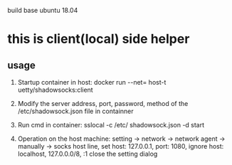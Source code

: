 build base ubuntu 18.04
# this is client(local) side helper
## usage

1. Startup container in host: docker run --net= host-t uetty/shadowsocks:client

2. Modify the server address, port, password, method of the /etc/shadowsock.json file in containner

3. Run cmd in container: sslocal -c /etc/ shadowsock.json -d start

4. Operation on the host machine:
   setting -> network -> network agent -> manually -> socks host line, set host: 127.0.0.1, port: 1080, ignore host: localhost, 127.0.0.0/8, :1
   close the setting dialog

